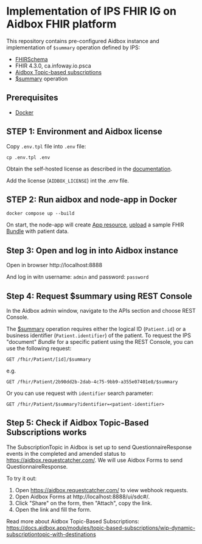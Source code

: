 # Implementation of IPS FHIR IG on Aidbox FHIR platform

This repository contains pre-configured Aidbox instance and implementation of `$summary` operation defined by IPS:

- [FHIRSchema](https://docs.aidbox.app/modules-1/profiling-and-validation/fhir-schema-validator)
- FHIR 4.3.0, ca.infoway.io.psca
- [Aidbox Topic-based subscriptions](https://docs.aidbox.app/modules/topic-based-subscriptions/wip-dynamic-subscriptiontopic-with-destinations)
- [$summary](https://build.fhir.org/ig/HL7/fhir-ips/OperationDefinition-summary.html) operation


## Prerequisites

- [Docker](https://www.docker.com/)

## STEP 1: Environment and Aidbox license

Copy `.env.tpl` file into `.env` file:

```shell
cp .env.tpl .env
```

Obtain the self-hosted license as described in the [documentation](https://docs.aidbox.app/getting-started/run-aidbox-locally-with-docker).

Add the license (`AIDBOX_LICENSE`) int the .env file.

## STEP 2: Run aidbox and node-app in Docker

```shell
docker compose up --build
```

On start, the node-app will create [App resource](https://docs.aidbox.app/app-development/aidbox-sdk/aidbox-apps), [upload](./src/index.ts#L142) a sample FHIR [Bundle](./src/patientData.ts) with patient data.

## Step 3: Open and log in into Aidbox instance

Open in browser http://localhost:8888

And log in witn username: `admin` and password: `password`

## Step 4: Request $summary using REST Console

In the Aidbox admin window, navigate to the APIs section and choose REST Console.

The [$summary](https://build.fhir.org/ig/HL7/fhir-ips/OperationDefinition-summary.html) operation requires either the logical ID (`Patient.id`) or a business identifier (`Patient.identifier`) of the patient.
To request the IPS "document" _Bundle_ for a specific patient using the REST Console, you can use the following request:

```
GET /fhir/Patient/[id]/$summary
```

e.g.
```
GET /fhir/Patient/2b90dd2b-2dab-4c75-9bb9-a355e07401e8/$summary
```

Or you can use request with `identifier` search parameter:

```
GET /fhir/Patient/$summary?identifier=<patient-identifier>
```

## Step 5: Check if Aidbox Topic-Based Subscriptions works

The SubscriptionTopic in Aidbox is set up to send QuestionnaireResponse events in the completed and amended status to https://aidbox.requestcatcher.com/. We will use Aidbox Forms to send QuestionnaireResponse.

To try it out:
1. Open https://aidbox.requestcatcher.com/ to view webhook requests.
2. Open Aidbox Forms at http://localhost:8888/ui/sdc#/.
3. Click "Share" on the form, then "Attach", copy the link.
4. Open the link and fill the form.

Read more about Aidbox Topic-Based Subscriptions: https://docs.aidbox.app/modules/topic-based-subscriptions/wip-dynamic-subscriptiontopic-with-destinations
